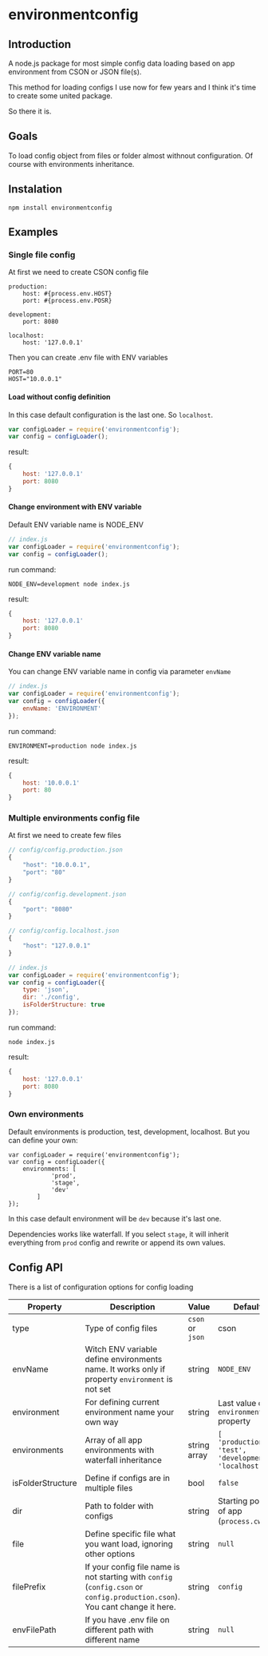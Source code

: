 # environmentconfig

## Introduction

A node.js package for most simple config data loading based on app environment from CSON or JSON file(s).

This method for loading configs I use now for few years and I think it's time to create
some united package.

So there it is.

## Goals

To load config object from files or folder almost withnout configuration.
Of course with environments inheritance.

## Instalation

```
npm install environmentconfig
```

## Examples

### Single file config

At first we need to create CSON config file

```
production:
    host: #{process.env.HOST}
    port: #{process.env.POSR}

development:
    port: 8080
    
localhost:
    host: '127.0.0.1'
```

Then you can create .env file with ENV variables

```
PORT=80
HOST="10.0.0.1"
```

#### Load without config definition

In this case default configuration is the last one. So `localhost`. 

```javascript
var configLoader = require('environmentconfig');
var config = configLoader();
```

result:

```javascript
{
    host: '127.0.0.1'
    port: 8080
}
```

#### Change environment with ENV variable

Default ENV variable name is NODE_ENV

```javascript
// index.js
var configLoader = require('environmentconfig');
var config = configLoader();
```

run command:
```
NODE_ENV=development node index.js
```

result:

```javascript
{
    host: '127.0.0.1'
    port: 8080
}
```

#### Change ENV variable name

You can change ENV variable name in config via parameter `envName`

```javascript
// index.js
var configLoader = require('environmentconfig');
var config = configLoader({
    envName: 'ENVIRONMENT'
});
```

run command:
```
ENVIRONMENT=production node index.js
```

result:

```javascript
{
    host: '10.0.0.1'
    port: 80
}
```


### Multiple environments config file

At first we need to create few files

```javascript
// config/config.production.json
{
    "host": "10.0.0.1",
    "port": "80"
}
```
```javascript
// config/config.development.json
{
    "port": "8080"
}
```
```javascript
// config/config.localhost.json
{
    "host": "127.0.0.1"
}
```
```javascript
// index.js
var configLoader = require('environmentconfig');
var config = configLoader({
    type: 'json',
    dir: './config',
    isFolderStructure: true
});
```

run command:
```
node index.js
```

result:

```javascript
{
    host: '127.0.0.1'
    port: 8080
}
```

### Own environments

Default environments is production, test, development, localhost. But you can define your own:

```
var configLoader = require('environmentconfig');
var config = configLoader({
    environments: [
            'prod',
            'stage',
            'dev'
        ]
});
```

In this case default environment will be `dev` because it's last one.

Dependencies works like waterfall. If you select `stage`,
it will inherit everything from `prod` config and rewrite or append its own values.


## Config API

There is a list of configuration options for config loading

| Property | Description | Value | Default |
|----------|-------------|-------|---------|
| type | Type of config files  | `cson` or `json` | cson |
| envName | Witch ENV variable define environments name. It works only if property `environment` is not set | string | `NODE_ENV` |
| environment | For defining current environment name your own way | string | Last value of `environments` property |
| environments | Array of all app environments with waterfall inheritance | string array | `[ 'production', 'test', 'development', 'localhost' ]` |
| isFolderStructure | Define if configs are in multiple files | bool | `false` |
| dir | Path to folder with configs | string | Starting point of app (`process.cwd()`) |
| file | Define specific file what you want load, ignoring other options | string | `null` |
| filePrefix | If your config file name is not starting with `config` (`config.cson` or `config.production.cson`). You cant change it here. | string | `config` |
| envFilePath | If you have .env file on different path with different name | string | `null` |